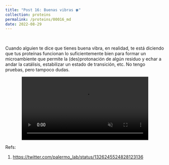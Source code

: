 ```yaml
---
title: "Post 16: Buenas vibras 🍀"
collection: proteins
permalink: /proteins/00016_md
date: 2022-08-29
---
```


&nbsp;

Cuando alguien te dice que tienes buena vibra, en realidad, te está diciendo que tus proteínas funcionan lo suficientemente bien para formar un microambiente que permite la (des)protonación de algún residuo y echar a andar la catálisis, estabilizar un estado de transición, etc. No tengo pruebas, pero tampoco dudas. 

<div>
<center>
<video width="400" autoplay="autoplay" loop="true" controls muted>
  <source src="/images/proteins/00016_md.mp4" type="video/mp4">
  Your browser does not support the video tag.
</video>
</center>
</div>


Refs:
1. <https://twitter.com/palermo_lab/status/1326245524828123136>
